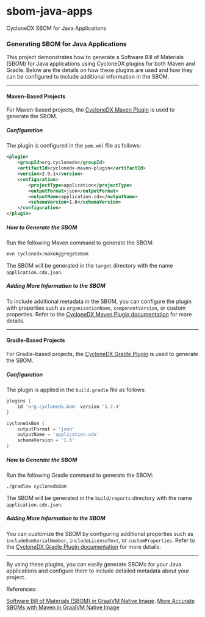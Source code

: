 # sbom-java-apps
CycloneDX SBOM for Java Applications

### Generating SBOM for Java Applications

This project demonstrates how to generate a Software Bill of Materials (SBOM) for Java applications using CycloneDX plugins for both Maven and Gradle. 
Below are the details on how these plugins are used and how they can be configured to include additional information in the SBOM.

---

#### **Maven-Based Projects**

For Maven-based projects, the [CycloneDX Maven Plugin](https://github.com/CycloneDX/cyclonedx-maven-plugin) is used to generate the SBOM.

##### **Configuration**
The plugin is configured in the `pom.xml` file as follows:

```xml
<plugin>
    <groupId>org.cyclonedx</groupId>
    <artifactId>cyclonedx-maven-plugin</artifactId>
    <version>2.9.1</version>
    <configuration>
        <projectType>application</projectType>
        <outputFormat>json</outputFormat>
        <outputName>application.cdx</outputName>
        <schemaVersion>1.6</schemaVersion>
    </configuration>
</plugin>
```

##### **How to Generate the SBOM**
Run the following Maven command to generate the SBOM:
```bash
mvn cyclonedx:makeAggregateBom
```

The SBOM will be generated in the `target` directory with the name `application.cdx.json`.

##### **Adding More Information to the SBOM**
To include additional metadata in the SBOM, you can configure the plugin with properties such as `organizationName`, `componentVersion`, or custom properties. Refer to the [CycloneDX Maven Plugin documentation](https://github.com/CycloneDX/cyclonedx-maven-plugin#configuration) for more details.

---

#### **Gradle-Based Projects**

For Gradle-based projects, the [CycloneDX Gradle Plugin](https://github.com/CycloneDX/cyclonedx-gradle-plugin) is used to generate the SBOM.

##### **Configuration**
The plugin is applied in the `build.gradle` file as follows:

```groovy
plugins {
    id 'org.cyclonedx.bom' version '1.7.4'
}

cyclonedxBom {
    outputFormat = 'json'
    outputName = 'application.cdx'
    schemaVersion = '1.6'
}
```

##### **How to Generate the SBOM**
Run the following Gradle command to generate the SBOM:
```bash
./gradlew cyclonedxBom
```

The SBOM will be generated in the `build/reports` directory with the name `application.cdx.json`.

##### **Adding More Information to the SBOM**
You can customize the SBOM by configuring additional properties such as `includeBomSerialNumber`, `includeLicenseText`, or `customProperties`. Refer to the [CycloneDX Gradle Plugin documentation](https://github.com/CycloneDX/cyclonedx-gradle-plugin#configuration) for more details.

---

By using these plugins, you can easily generate SBOMs for your Java applications and configure them to include detailed metadata about your project.

References: 

[Software Bill of Materials (SBOM) in GraalVM Native Image](https://www.graalvm.org/latest/security-guide/native-image/sbom/).
[More Accurate SBOMs with Maven in GraalVM Native Image](https://www.graalvm.org/latest/security-guide/native-image/sbom/#more-accurate-sboms-with-maven)
